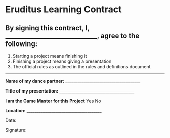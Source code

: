 # Eruditus Learning Contract

## By signing this contract, I, _____________________________, agree to the following:

1. Starting a project means finishing it
2. Finishing a project means giving a presentation
3. The official rules as outlined in the rules and definitions document

---

**Name of my dance partner:** _____________________________________

**Title of my presentation:** _____________________________________

**I am the Game Master for this Project** Yes   No

**Location:** _____________________________________

Date:

Signature:



